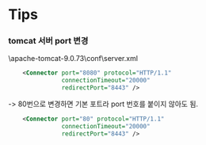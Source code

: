 # Tips

### tomcat 서버 port 변경
\apache-tomcat-9.0.73\conf\server.xml
```xml
    <Connector port="8080" protocol="HTTP/1.1"
               connectionTimeout="20000"
               redirectPort="8443" />
```
->  80번으로 변경하면 기본 포트라 port 번호를 붙이지 않아도 됨.
```xml
    <Connector port="80" protocol="HTTP/1.1"
               connectionTimeout="20000"
               redirectPort="8443" />
```

